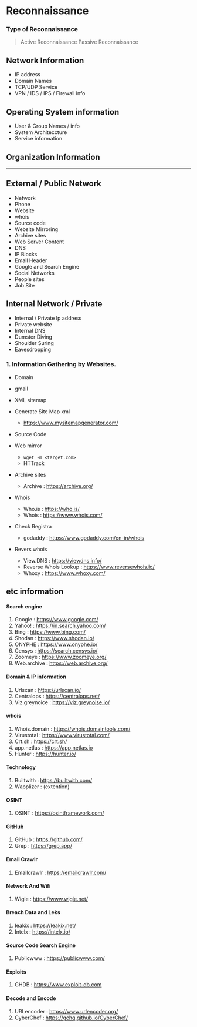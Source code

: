 # Reconnaissance

### Type of Reconnaissance
 > Active Reconnaissance
 > Passive Reconnaissance

## Network Information
  - IP address
  - Domain Names
  - TCP/UDP Service
  - VPN / IDS / IPS / Firewall info

## Operating System information
  - User & Group Names / info
  - System Architeccture
  - Service information

## Organization Information

----------------------------------------

## External / Public Network
 - Network
 - Phone
 - Website
 - whois
 - Source code
 - Website Mirroring
 - Archive sites
 - Web Server Content
 - DNS
 - IP Blocks
 - Email Header
 - Google and Search Engine
 - Social Networks
 - People sites
 - Job Site

## Internal Network / Private
 - Internal / Private Ip address
 - Private website
 - Internal DNS
 - Dumster Diving
 - Shoulder Suring
 - Eavesdropping

### 1. Information Gathering by Websites.
  - Domain
  - gmail
  - XML sitemap
  - Generate Site Map xml
     +  https://www.mysitemapgenerator.com/

  - Source Code
  - Web mirror  
     + ```wget -m <target.com>```
     + HTTrack 

  - Archive sites
     + Archive : https://archive.org/

  - Whois
     + Who.is : https://who.is/
     + Whois  : https://www.whois.com/

  - Check Registra
     + godaddy : https://www.godaddy.com/en-in/whois  

  - Revers whois
     +   View.DNS : https://viewdns.info/
     +   Reverse Whois Lookup : https://www.reversewhois.io/
     +   Whoxy : https://www.whoxy.com/

## etc information 


#### Search engine
1. Google    :   https://www.google.com/
2. Yahoo!    :   https://in.search.yahoo.com/
3. Bing      :   https://www.bing.com/
4. Shodan    :   https://www.shodan.io/   
5. ONYPHE    :   https://www.onyphe.io/
6. Censys    :   https://search.censys.io/
7. Zoomeye   :   https://www.zoomeye.org/
8. Web.archive :  https://web.archive.org/

#### Domain & IP information
1. Urlscan  :  https://urlscan.io/
2. Centralops : https://centralops.net/
3. Viz.greynoice  : https://viz.greynoise.io/

#### whois
1. Whois.domain :  https://whois.domaintools.com/
2. Virustotal   : https://www.virustotal.com/
3. Crt.sh       : https://crt.sh/
4. app.netlas  : https://app.netlas.io
5. Hunter    :  https://hunter.io/

#### Technology
1. Builtwith  : https://builtwith.com/
2. Wapplizer  : (extention)

#### OSINT
1. OSINT    : https://osintframework.com/

#### GitHub
1. GitHub   : https://github.com/
2. Grep     : https://grep.app/

#### Email Crawlr
1. Emailcrawlr : https://emailcrawlr.com/

#### Network And Wifi
1. Wigle    : https://www.wigle.net/

#### Breach Data and Leks
1. Ieakix   : https://leakix.net/
2. Intelx   : https://intelx.io/

#### Source Code Search Engine
1. Publicwww :  https://publicwww.com/

#### Exploits
1. GHDB   :  https://www.exploit-db.com

#### Decode and Encode
1. URLencoder    :  https://www.urlencoder.org/
2. CyberChef  : https://gchq.github.io/CyberChef/






